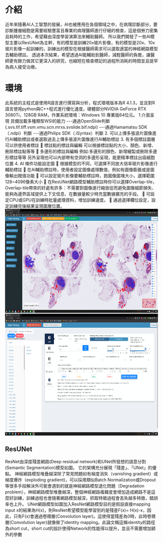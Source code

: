 # 介紹
近年來隨著AI人工智慧的發展，AI也被應用在各個領域之中，在病理診斷部分，要診斷腫瘤細胞是需要經驗豐富且專業的病理醫師進行仔細的檢查，這是個勞力密集且耗時的工作，希望藉由深度學習演算法來輔助醫師。
所以我們開發了一些AI模型主要以ResUNet為主幹，有的模型是訓練20x玻片影像，有的模型是20x、10x玻片影像一起訓練的，訓練出的模型在根據醫師需求可以選取適當的神經網路模型去輔助標註。
透過本次結果，希望透過AI能輔助到醫師，減輕醫師的負擔，讓醫師更有餘力做其它更深入的研究，也縮短在檢查標記的過程所消耗的時間並且提早為病人接受治療。
# 環境
此系統的主程式是使用R語言進行撰寫與分析，程式環境版本為R 4.1.3，並且對R語言使用python與C++程式進行優化速度，硬體部分NVIDIA GeForce RTX 3080Ti，128GB RAM，作業系統環境：Windows 10 專業版64位元。
1.介面呈現
具備加載多種類型WSI的能力
---通過OpenSlide判斷
(.svs.tif.tiff.vsm.vmu.scn.mrxs.svslide.bif.ndpi)
---通過Hamamatsu SDK（.ndpi）判斷
---通過Philips SDK（.iSyntax）判斷
2.	可以上傳多張波片圖像進行AI輔助標註或者選取過去上傳多張波片圖像進行AI輔助標註
3.	有多個標註圖層可以供使用者標註
	標註點的標註與編輯
可以根據標註點的大小、顏色、新增、刪除標註點等等
	多邊形的標註與編輯
例如:多邊形的顏色、新增繪製或刪除多邊形標註等等
另外呈現也可以內部帶有空洞的多邊形呈現，能更精準標註出癌細胞位置
4.	AI 條件功能設定圖
	根據模型的不同，可選擇不同放大倍率玻片影像進行輔助標註
	在AI輔助標註時，使用者設定圖像處理數值，例如有圖像膨脹或是圖像輸出閥值功能
	可以設定玻片影像要輔助標註時，跑圖像圖塊大小，選擇範圍128~4096像素大小
	在ResUNet網路模型輔助標註時你可以選擇Overlap-tile，Overlap-tile帶來的好處有許多：不需要對圖像進行縮放從而避免圖像細節損失、能夠為邊界區域提供上下文信息、在數據量較少時充當數據擴充的手段。
	可設定CPU或GPU在訓練時批量處理資料，增加訓練速度。
	通過選擇欄位設定，設定訓練完後結果呈現圖層位置。
![image](https://github.com/snsdyoona0229/AI_slide_image_detection_project/blob/main/img/01.png)
![image](https://github.com/snsdyoona0229/AI_slide_image_detection_project/blob/main/img/02.png)
## ResUNet
ResNet由深度殘差網路(Deep residual network)和UNet所發想的語意分割(Semantic Segmentation)模型如圖。
它的架構充分展現「殘差」、「UNet」的優點。
神經網路模型堆疊越深除了常見問題如有梯度消失（vanishing gradient）或梯度爆炸（exploding gradient)，可以採用類似Batch Normalization或Dropout等很多手段解決外可能會遇到的就是神經網路模型退化問題（Degradation problem），神經網路模型堆疊越深，整個神經網路複雜度會增加造成網路不是這麼好訓練，訓練過程也會隨著網路模型越深，抓取特徵過程會丟失越多特徵，錯誤率也上升。
UNet網路模型如圖加入ResNet網路模型目的是假設直接mapping input x的結果為H(x)，則ResNet希望模型能學習到的是殘差F(x)= H(x)-x，因此，只有F(x)會通過卷積層(Convolution layer)。這使得當殘差為0時，此時卷積層(Convolution layer)就像做了identity mapping。此論文稱這條identity的路徑為short cut，short cut的設計使得Network的性能得以提升，並且不需要增加額外的參數


